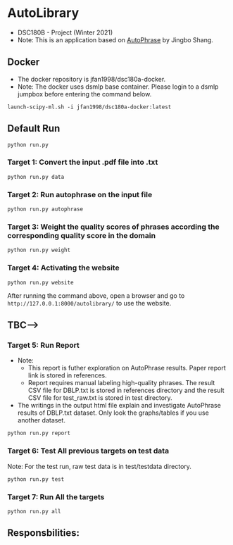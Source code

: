 # AutoLibrary
- DSC180B - Project (Winter 2021)
- Note: This is an application based on [AutoPhrase](https://github.com/shangjingbo1226/AutoPhrase) by Jingbo Shang.

## Docker
- The docker repository is jfan1998/dsc180a-docker.
- Note: The docker uses dsmlp base container. Please login to a dsmlp jumpbox before entering the command below.
```
launch-scipy-ml.sh -i jfan1998/dsc180a-docker:latest
```

## Default Run
```
python run.py
```

### Target 1: Convert the input .pdf file into .txt
```
python run.py data
```
### Target 2: Run autophrase on the input file
```
python run.py autophrase
```
### Target 3: Weight the quality scores of phrases according the corresponding quality score in the domain
```
python run.py weight
```
### Target 4: Activating the website
```
python run.py website
```
After running the command above, open a browser and go to `http://127.0.0.1:8000/autolibrary/` to use the website.

## TBC-->
### Target 5: Run Report 
- Note: 
  - This report is futher exploration on AutoPhrase results. Paper report link is stored in references.
  - Report requires manual labeling high-quality phrases. The result CSV file for DBLP.txt is stored in references directory and the result CSV file for test_raw.txt is stored in test directory.
- The writings in the output html file explain and investigate AutoPhrase results of DBLP.txt dataset. Only look the graphs/tables if you use another dataset.
```
python run.py report
```
### Target 6: Test All previous targets on test data
Note: For the test run, raw test data is in test/testdata directory.
```
python run.py test
```
### Target 7: Run All the targets
```
python run.py all
```

## Responsbilities: 
